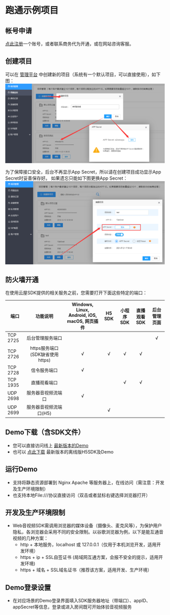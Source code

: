 # 跑通示例项目

<h2 id="getAccount">帐号申请</h2>

[点此注册](https://sdk.cloudroom.com/mgr_sdk/register.html)一个账号，或者联系商务代为开通，或在网站咨询客服。


<h2 id="createProject">创建项目</h2>

可以在 [管理平台](https://sdk.cloudroom.com/mgr_sdk/) 中创建新的项目（系统有一个默认项目，可以直接使用），如下图：
![GetAPPID](./images/getAppID.png)

为了保障接口安全，后台不再显示App Secret，所以请在创建项目成功显示App Secret时妥善保存好。 如果遗忘只能如下图更换App Secret：
![ChangeAppSecret](./images/ChangeAppSecret.png)

<h2 id="firewall">防火墙开通</h2>

在使用云屋SDK提供的相关服务之前，您需要打开下面这些特定的端口：

<table border=0 cellpadding=0 cellspacing=0 style='border-collapse:collapse;table-layout:fixed;'>
    <thead>
        <tr >
            <th style='width:12%;text-align:center'>端口</th>
            <th style='width:25%;text-align:center'>功能说明</th>
            <th style='width:23%;text-align:center'>Windows, Linux, Android, iOS, macOS, 网页插件</th>
            <th style='width:10%;text-align:center'>H5 SDK</th>
            <th style='width:10%;text-align:center'>小程序SDK</th>
            <th style='width:10%;text-align:center'>直播观看SDK</th>
            <th style='width:10%;text-align:center'>后台管理页面</th>
        </tr>
    </thead>
    <tbody>
    <tr>
        <td>TCP 2725</td>
        <td style='text-align:center'>后台管理服务端口</td>
        <td></td>
        <td></td>
        <td></td>
        <td></td>
        <td style='text-align:center'>√</td>
    </tr>
    <tr>
        <td>TCP 2726</td>
        <td style='text-align:center'>https服务端口<br />(SDK缺省使用https)
        </td>
        <td style='text-align:center'>√</td>
        <td style='text-align:center'>√</td>
        <td style='text-align:center'>√</td>
        <td style='text-align:center'>√</td>
        <td style='text-align:center'></td>
    </tr>
    <tr>
        <td>TCP 2728</td>
        <td style='text-align:center'>信令服务端口</td>
        <td style='text-align:center'>√</td>
        <td style='text-align:center'></td>
        <td style='text-align:center'></td>
        <td style='text-align:center'></td>
        <td style='text-align:center'></td>
    </tr>
    <tr>
        <td>TCP 1935</td>
        <td style='text-align:center'>直播观看端口</td>
        <td></td>
        <td></td>
        <td style='text-align:center'>√</td>
        <td style='text-align:center'>√</td>
        <td style='text-align:center'></td>
    </tr>
    <tr>
        <td>UDP 2698</td>
        <td style='text-align:center'>服务器音视频流端口</td>
        <td style='text-align:center'>√</td>
        <td></td>
        <td></td>
        <td></td>
        <td></td>
    </tr>
    <tr>
        <td>UDP 2699</td>
        <td style='text-align:center'>服务器音视频流端口(H5)</td>
        <td></td>
        <td style='text-align:center'>√</td>
        <td></td>
        <td></td>
        <td></td>
    </tr>    
    </tbody>
</table>


<h2 id="download">Demo下载（含SDK文件）</h2>

- 您可以直接访问线上 [最新版本的Demo](https://sdk.cloudroom.com/web/webrtc/)
- 也可以 [点此下载](https://sdk.cloudroom.com/download.html) 最新版本的离线版H5SDK及Demo


<h2 id="run">运行Demo</h2>

- 支持将静态资源部署到 Nginx Apache 等服务器上，在线访问（需注意：开发及生产环境限制）
- 也支持本地File:///协议直接访问（双击或者鼠标右键选择浏览器打开）


<h2 id="environment">开发及生产环境限制</h2>

- Web音视频SDK需调用浏览器的媒体设备（摄像头、麦克风等），为保护用户隐私，各浏览器会采用不同的安全限制。以谷歌浏览器为例，以下是能互通音视频的几种方案： 
    * http + 本地服务，localhost 或 127.0.0.1（仅用于本机浏览开发，适用开发环境）
    * https + ip + SSL自签证书 (局域网互通方案，会报不安全的提示，适用开发环境)
    * https + 域名 + SSL域名证书（推荐该方案，适用开发、生产环境）


<h2 id="loginSetting">Demo登录设置</h2>

- 在对应场景的Demo登录界面填入SDK服务器地址（带端口）、appID、appSecret等信息，登录或进入房间既可开始体验音视频服务